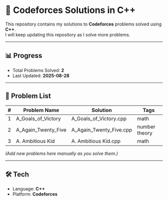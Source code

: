 # 🚀 Codeforces Solutions in C++

This repository contains my solutions to **Codeforces** problems solved using **C++**.  
I will keep updating this repository as I solve more problems.

---

## 📊 Progress
- Total Problems Solved: **2**  
- Last Updated: **2025-08-28**  

---

## 📂 Problem List
| # | Problem Name | Solution | Tags |
|---|--------------|----------|------|
| 1 | A_Goals_of_Victory | A_Goals_of_Victory.cpp | math |
| 2 | A_Again_Twenty_Five | A_Again_Twenty_Five.cpp | number theory |
| 3 | A. Ambitious Kid | A. Ambitious Kid.cpp | math |

*(Add new problems here manually as you solve them.)*

---

## 🛠️ Tech
- Language: **C++**  
- Platform: **Codeforces**  

